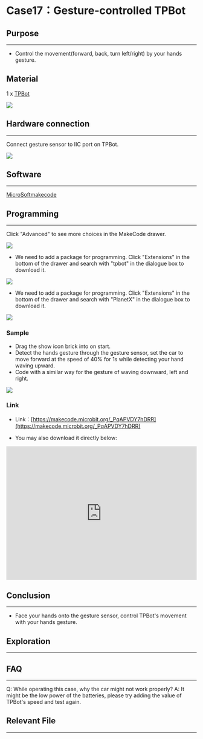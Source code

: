# Case17：Gesture-controlled TPBot

## Purpose
---
- Control the movement(forward, back, turn left/right) by your hands gesture. 

## Material

1 x [TPBot](https://item.taobao.com/item.htm?spm=a1z10.5-c-s.w4002-18602834185.41.68d15ccfBFHNPy&id=618758535761)



![](./images/TPBot_tianpeng_case_01_01.png)


## Hardware connection
---
Connect gesture sensor to IIC port on TPBot. 

![](./images/TPBot_tianpeng_case_17_03.png)


## Software
---

 [MicroSoftmakecode](https://makecode.microbit.org/#)


## Programming
---

Click "Advanced" to see more choices in the MakeCode drawer. 

![](./images/TPBot_tianpeng_case_01_02.png)

- We need to add a package for programming. Click "Extensions" in the bottom of the drawer and search with "tpbot" in the dialogue box to download it.  

![](./images/TPBot_tianpeng_case_01_03.png)

- We need to add a package for programming. Click "Extensions" in the bottom of the drawer and search with "PlanetX" in the dialogue box to download it.  

![](./images/TPBot_tianpeng_case_15_03.png)


### Sample

-  Drag the show icon brick into on start. 
- Detect the hands gesture through the gesture sensor, set the car to move forward at the speed of 40% for 1s while detecting your hand waving upward.
- Code with a similar way for the gesture of waving downward, left and right. 

![](./images/TPBot_tianpeng_case_17_04.png)


### Link 
- Link：[https://makecode.microbit.org/_PqAPVDY7hDRR](https://makecode.microbit.org/_PqAPVDY7hDRR)

- You may also download it directly below:

<div style="position:relative;height:0;padding-bottom:70%;overflow:hidden;"><iframe style="position:absolute;top:0;left:0;width:100%;height:100%;" src="https://makecode.microbit.org/#pub:_PqAPVDY7hDRR" frameborder="0" sandbox="allow-popups allow-forms allow-scripts allow-same-origin"></iframe></div>  


## Conclusion
---

- Face your hands onto the gesture sensor, control TPBot's movement with your hands gesture. 

## Exploration
---


## FAQ
---


Q: While operating this case, why the car might not work properly? 
A: It might be the low power of the batteries, please try adding the value of TPBot's speed and test again. 

## Relevant File
---


